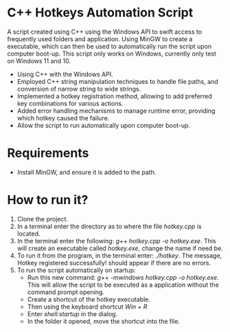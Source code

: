 # C++ Hotkeys Automation Script

A script created using C++ using the Windows API to swift access to frequently used folders and application. Using MinGW to create a executable, which can then be used to automatically run the script upon computer boot-up. This script only works on Windows, currently only test on Windows 11 and 10.

- Using C++ with the Windows API.
- Employed C++ string manipulation techniques to handle file paths, and conversion of narrow string to wide strings.
- Implemented a hotkey registration method, allowing to add preferred key combinations for various actions.
- Added error handling mechanisms to manage runtime error, providing which hotkey caused the failure.
- Allow the script to run automatically upon computer boot-up.

# Requirements

- Install MinGW, and ensure it is added to the path.

# How to run it?

1. Clone the project.
2. In a terminal enter the directory as to where the file _hotkey.cpp_ is located.
3. In the terminal enter the following: _g++ hotkey.cpp -o hotkey.exe_. This will create an executable called _hotkey.exe_, change the name if need be.
4. To run it from the program, in the terminal enter: _./hotkey_. The message, Hotkey registered successfully! should appear if there are no errors.
5. To run the script automatically on startup:
   - Run this new command: _g++ -mwindows hotkey.cpp -o hotkey.exe_. This will allow the script to be executed as a application without the command prompt opening.
   - Create a shortcut of the hotkey executable.
   - Then using the keyboard shortcut _Win + R_
   - Enter _shell:startup_ in the dialog.
   - In the folder it opened, move the shortcut into the file.
